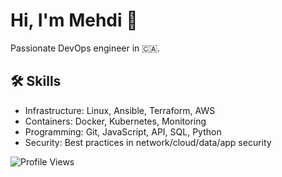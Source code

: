 <link rel="stylesheet" href="https://cdnjs.cloudflare.com/ajax/libs/font-awesome/6.0.0-beta3/css/all.min.css">

# Hi, I'm Mehdi 👋

Passionate DevOps engineer in 🇨🇦.

## 🛠 Skills

- Infrastructure: Linux, Ansible, Terraform, AWS
- Containers: Docker, Kubernetes, Monitoring
- Programming: Git, JavaScript, API, SQL, Python
- Security: Best practices in network/cloud/data/app security

![Profile Views](https://komarev.com/ghpvc/?username=memor24&color=blue)

